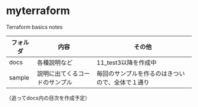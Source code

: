 # myterraform
Terraform basics notes

|フォルダ|内容|その他|
|--|--|--|
|docs|各種説明など|11_test3以降を作成中|
|sample|説明に出てくるコードのサンプル|毎回のサンプルを作るのはきついので、全体で１通り|

（追ってdocs内の目次を作成予定）